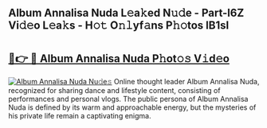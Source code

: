 ## Album Annalisa Nuda L𝚎a𝚔ed N𝚞𝚍e - Part-l6Z Vi𝚍𝚎o L𝚎a𝚔s - H𝚘𝚝 O𝚗𝚕yf𝚊ns P𝚑𝚘tos lB1sI

# <h2><a href="http://kf3m7x.oniu.top/?m=Album+Annalisa+Nuda">🔗👉 🔴 Album Annalisa Nuda P𝚑ot𝚘𝚜 V𝚒d𝚎o</a></h2>

[![Album Annalisa Nuda Nu𝚍e𝚜](https://i.imgur.com/0qMVB7G.gif)](http://kf3m7x.oniu.top/?m=Album+Annalisa+Nuda)
Online thought leader Album Annalisa Nuda, recognized for sharing dance and lifestyle content, consisting of performances and personal vlogs. The public persona of Album Annalisa Nuda is defined by its warm and approachable energy, but the mysteries of his private life remain a captivating enigma.  
